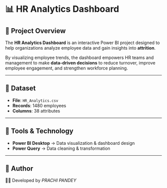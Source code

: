 # 📊 HR Analytics Dashboard

## 🔹 Project Overview

The **HR Analytics Dashboard** is an interactive Power BI project designed to help organizations analyze employee data and gain insights into **attrition**.

By visualizing employee trends, the dashboard empowers HR teams and management to make **data-driven decisions** to reduce turnover, improve employee engagement, and strengthen workforce planning.

---

## 🔹 Dataset

* **File**: `HR_Analytics.csv`
* **Records**: 1480 employees
* **Columns**: 38 attributes

---

## 🔹 Tools & Technology

* **Power BI Desktop** → Data visualization & dashboard design
* **Power Query** → Data cleaning & transformation

---

## 🔹 Author

👩‍💻 Developed by *PRACHI PANDEY*


